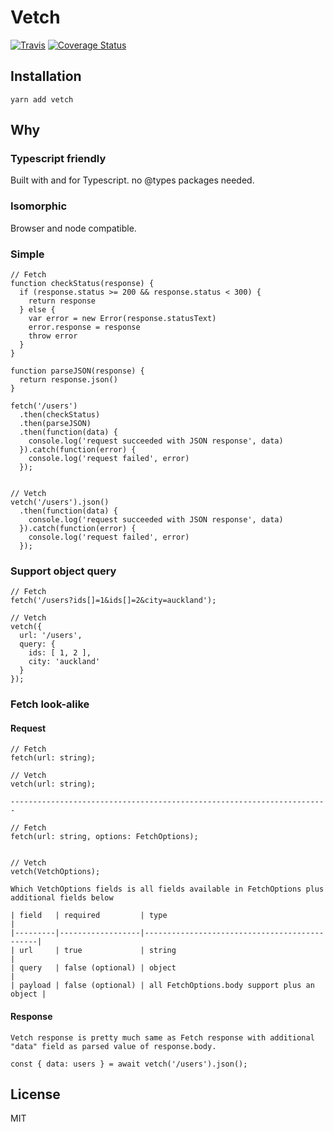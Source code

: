 # Vetch

[![Travis](https://img.shields.io/travis/ozylog/vetch.svg)](https://travis-ci.org/ozylog/vetch) [![Coverage Status](https://coveralls.io/repos/github/ozylog/vetch/badge.svg?branch=develop)](https://coveralls.io/github/ozylog/vetch?branch=develop)

## Installation
```
yarn add vetch
```

## Why

### Typescript friendly
Built with and for Typescript. no @types packages needed.

### Isomorphic
Browser and node compatible.

### Simple
```
// Fetch
function checkStatus(response) {
  if (response.status >= 200 && response.status < 300) {
    return response
  } else {
    var error = new Error(response.statusText)
    error.response = response
    throw error
  }
}

function parseJSON(response) {
  return response.json()
}

fetch('/users')
  .then(checkStatus)
  .then(parseJSON)
  .then(function(data) {
    console.log('request succeeded with JSON response', data)
  }).catch(function(error) {
    console.log('request failed', error)
  });


// Vetch
vetch('/users').json()
  .then(function(data) {
    console.log('request succeeded with JSON response', data)
  }).catch(function(error) {
    console.log('request failed', error)
  });
```

### Support object query
```
// Fetch
fetch('/users?ids[]=1&ids[]=2&city=auckland');

// Vetch
vetch({
  url: '/users',
  query: {
    ids: [ 1, 2 ],
    city: 'auckland'
  }
});
```

### Fetch look-alike

#### Request
```
// Fetch
fetch(url: string);

// Vetch
vetch(url: string);

-----------------------------------------------------------------------

// Fetch
fetch(url: string, options: FetchOptions);


// Vetch
vetch(VetchOptions);

Which VetchOptions fields is all fields available in FetchOptions plus additional fields below

| field   | required         | type                                         |
|---------|------------------|----------------------------------------------|
| url     | true             | string                                       |
| query   | false (optional) | object                                       |
| payload | false (optional) | all FetchOptions.body support plus an object |
```

#### Response
```
Vetch response is pretty much same as Fetch response with additional "data" field as parsed value of response.body.

const { data: users } = await vetch('/users').json();
```

## License
MIT
